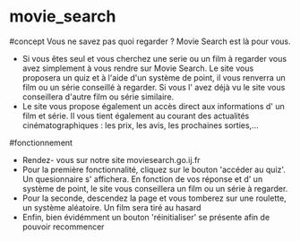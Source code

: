 # movie_search

#concept
Vous ne savez pas quoi regarder ? Movie Search est là pour vous.
- Si vous êtes seul et vous cherchez une serie ou un film à regarder vous avez simplement à vous rendre sur Movie Search. Le site vous proposera un quiz et à l'aide d'un système de point, il vous renverra un film ou un série conseillé à regarder. Si vous l' avez déjà vu le site vous conseillera d'autre film ou série similaire.
- Le site vous propose également un accès direct aux  informations d' un film et série. Il vous tient également au courant des actualités cinématographiques : les prix, les avis, les prochaines sorties,...

#fonctionnement
- Rendez- vous sur notre site moviesearch.go.ij.fr
- Pour la première fonctionnalité, cliquez sur le bouton 'accéder au quiz'. Un quesionnaire s' affichera. En fonction de vos réponse et d' un système de point, le site vous conseillera un film ou un série à regarder. 
- Pour la seconde, descendez la page et vous tomberez sur une roulette, un système aléatoire. Un film sera tiré au hasard
- Enfin, bien évidémment un bouton 'réinitialiser' se présente afin de pouvoir recommencer
